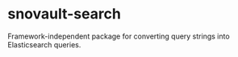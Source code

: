 # snovault-search
Framework-independent package for converting query strings into Elasticsearch queries.
